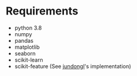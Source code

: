 
# Requirements

- python 3.8
- numpy
- pandas
- matplotlib
- seaborn
- scikit-learn
- scikit-feature (See [jundongl](https://github.com/jundongl/scikit-feature)'s implementation)